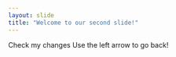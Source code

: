 ```yaml
---
layout: slide
title: "Welcome to our second slide!"
---
```

Check my changes
Use the left arrow to go back!
